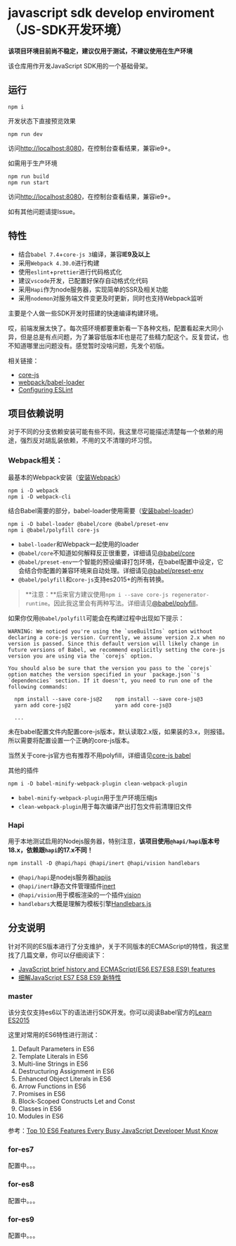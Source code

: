 # javascript sdk develop enviroment（JS-SDK开发环境）

**该项目环境目前尚不稳定，建议仅用于测试，不建议使用在生产环境**

该仓库用作开发JavaScript SDK用的一个基础骨架。

## 运行

```
npm i
```

开发状态下直接预览效果

```
npm run dev
```

访问<http://localhost:8080>，在控制台查看结果，兼容ie9+。

如需用于生产环境

```
npm run build
npm run start
```

访问<http://localhost:8080>，在控制台查看结果，兼容ie9+。

如有其他问题请提Issue。

## 特性

* 结合`babel 7.4`+`core-js 3`编译，兼容**IE9及以上**
* 采用`Webpack 4.30.0`进行构建
* 使用`eslint`+`prettier`进行代码格式化
* 建议`vscode`开发，已配置好保存自动格式化代码
* 采用`Hapi`作为node服务器，实现简单的SSR及相关功能
* 采用`nodemon`对服务端文件变更及时更新，同时也支持Webpack监听

主要是个人做一些SDK开发时搭建的快速编译构建环境。

哎，前端发展太快了。每次搭环境都要重新看一下各种文档，配置看起来大同小异，但是总是有点问题，为了兼容低版本IE也是花了些精力配这个。反复尝试，也不知道哪里出问题没有。感觉暂时没啥问题，先发个初版。

相关链接：

* [core-js](https://github.com/zloirock/core-js)
* [webpack/babel-loader](https://webpack.docschina.org/loaders/babel-loader/)
* [Configuring ESLint](https://eslint.org/docs/user-guide/configuring)

## 项目依赖说明

对于不同的分支依赖安装可能有些不同，我这里尽可能描述清楚每一个依赖的用途，强烈反对胡乱装依赖，不用的又不清理的坏习惯。

### Webpack相关：

最基本的Webpack安装（[安装Webpack](https://webpack.docschina.org/guides/installation/)）

```
npm i -D webpack
npm i -D webpack-cli
```

结合Babel需要的部分，babel-loader使用需要（[安装babel-loader](https://webpack.docschina.org/loaders/babel-loader/)）

```
npm i -D babel-loader @babel/core @babel/preset-env
npm i @babel/polyfill core-js
```

* `babel-loader`和Webpack一起使用的loader
* `@babel/core`不知道如何解释反正很重要，详细请见[@babel/core](https://babeljs.io/docs/en/next/babel-core.html)
* `@babel/preset-env`一个智能的预设编译打包环境，在babel配置中设定，它会结合你配置的兼容环境来自动处理。详细请见[@babel/preset-env](https://www.babeljs.cn/docs/babel-preset-env)
* `@babel/polyfill`和`core-js`支持es2015+的所有转换。

> **注意：**后来官方建议使用`npm i --save core-js regenerator-runtime`。因此我这里会有两种写法。详细请见[@babel/polyfill](https://www.babeljs.cn/docs/babel-polyfill)。

如果你仅用`@babel/polyfill`可能会在构建过程中出现如下提示：

```
WARNING: We noticed you're using the `useBuiltIns` option without declaring a core-js version. Currently, we assume version 2.x when no version is passed. Since this default version will likely change in future versions of Babel, we recommend explicitly setting the core-js version you are using via the `corejs` option.

You should also be sure that the version you pass to the `corejs` option matches the version specified in your `package.json`'s `dependencies` section. If it doesn't, you need to run one of the following commands:

  npm install --save core-js@2    npm install --save core-js@3
  yarn add core-js@2              yarn add core-js@3

  ...
```

未在babel配置文件内配置core-js版本，默认读取2.x版，如果装的3.x，则报错。所以需要将配置设置一个正确的core-js版本。

当然关于core-js官方也有推荐不用polyfill，详细请见[core-js babel](https://github.com/zloirock/core-js/blob/master/docs/2019-03-19-core-js-3-babel-and-a-look-into-the-future.md#babel)

其他的插件

```
npm i -D babel-minify-webpack-plugin clean-webpack-plugin
```

* `babel-minify-webpack-plugin`用于生产环境压缩js
* `clean-webpack-plugin`用于每次编译产出打包文件前清理旧文件

### Hapi

用于本地测试启用的Nodejs服务器，特别注意，**该项目使用`@hapi/hapi`版本号18.x，依赖跟`hapi`的17.x不同！**

```
npm install -D @hapi/hapi @hapi/inert @hapi/vision handlebars
```

* `@hapi/hapi`是nodejs服务器[hapijs](https://hapijs.com/)
* `@hapi/inert`静态文件管理插件[inert](https://github.com/hapijs/inert)
* `@hapi/vision`用于模板渲染的一个插件[vision](https://github.com/hapijs/vision)
* `handlebars`大概是理解为模板引擎[Handlebars.js](http://handlebarsjs.com/)

## 分支说明

针对不同的ES版本进行了分支维护，关于不同版本的ECMAScript的特性，我这里找了几篇文章，你可以仔细阅读下：

* [JavaScript brief history and ECMAScript(ES6,ES7,ES8,ES9) features](https://medium.com/@madasamy/javascript-brief-history-and-ecmascript-es6-es7-es8-features-673973394df4)
* [细解JavaScript ES7 ES8 ES9 新特性](https://segmentfault.com/a/1190000017174508)

### master

该分支仅支持es6以下的语法进行SDK开发。你可以阅读Babel官方的[Learn ES2015](https://babeljs.io/docs/en/learn.html)

这里对常用的ES6特性进行测试：

1. Default Parameters in ES6
1. Template Literals in ES6
1. Multi-line Strings in ES6
1. Destructuring Assignment in ES6
1. Enhanced Object Literals in ES6
1. Arrow Functions in ES6
1. Promises in ES6
1. Block-Scoped Constructs Let and Const
1. Classes in ES6
1. Modules in ES6

参考：[Top 10 ES6 Features Every Busy JavaScript Developer Must Know](https://webapplog.com/es6/)

### for-es7

配置中。。。

### for-es8

配置中。。。

### for-es9

配置中。。。
